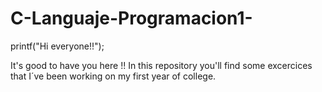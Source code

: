# C-Languaje-Programacion1-

printf("Hi everyone!!");

It's good to have you here !!
In this repository you'll find some excercices 
that I´ve been working on my first year of college. 

